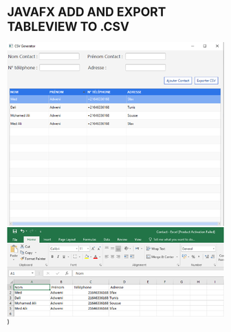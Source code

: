 # JAVAFX ADD AND EXPORT TABLEVIEW TO .CSV
![CAP1](https://github.com/daliadweni/JavaFX-TableView-CsvFile/blob/main/exc1.PNG)
![CAP1](https://github.com/daliadweni/JavaFX-TableView-CsvFile/blob/main/exc2.PNG))

